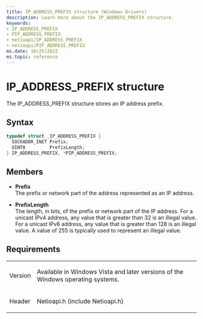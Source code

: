 ```yaml
---
title: IP_ADDRESS_PREFIX structure (Windows Drivers)
description: Learn more about the IP_ADDRESS_PREFIX structure.
keywords:
- IP_ADDRESS_PREFIX
- PIP_ADDRESS_PREFIX
- netioapi/IP_ADDRESS_PREFIX
- netioapi/PIP_ADDRESS_PREFIX
ms.date: 10/25/2022
ms.topic: reference
---
```


# IP\_ADDRESS\_PREFIX structure

The IP\_ADDRESS\_PREFIX structure stores an IP address prefix.

## Syntax

``` c++
typedef struct _IP_ADDRESS_PREFIX {
  SOCKADDR_INET Prefix;
  UINT8         PrefixLength;
} IP_ADDRESS_PREFIX, *PIP_ADDRESS_PREFIX;
```

## Members

- **Prefix**  
   The prefix or network part of the address represented as an IP address.

- **PrefixLength**  
   The length, in bits, of the prefix or network part of the IP address. For a unicast IPv4 address, any value that is greater than 32 is an illegal value. For a unicast IPv6 address, any value that is greater than 128 is an illegal value. A value of 255 is typically used to represent an illegal value.

## Requirements

<table>
<tbody>
<tr class="odd">
<td><p>Version</p></td>
<td><p>Available in Windows Vista and later versions of the Windows operating systems.</p></td>
</tr>
<tr class="even">
<td><p>Header</p></td>
<td>Netioapi.h (include Netioapi.h)</td>
</tr>
</tbody>
</table>
